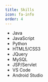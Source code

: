 ```yaml
---
title: Skills
icon: fa-info
order: 4
---
```


- Java
- JavaScript
- Python
- HTML5/CSS3
- JQuery
- MySQL
- JSP/Servlet
- VS Code
- Android Studio
